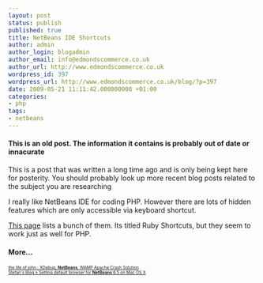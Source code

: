 ```yaml
---
layout: post
status: publish
published: true
title: NetBeans IDE Shortcuts
author: admin
author_login: blogadmin
author_email: info@edmondscommerce.co.uk
author_url: http://www.edmondscommerce.co.uk
wordpress_id: 397
wordpress_url: http://www.edmondscommerce.co.uk/blog/?p=397
date: 2009-05-21 11:11:42.000000000 +01:00
categories:
- php
tags:
- netbeans
---
```

<div class="oldpost"><h4>This is an old post. The information it contains is probably out of date or innacurate</h4>
<p>
This is a post that was written a long time ago and is only being kept here for posterity.
You should probably look up more recent blog posts related to the subject you are researching
</p>
</div>
I really like NetBeans IDE for coding PHP. However there are lots of hidden features which are only accessible via keyboard shortcut.

<a href="http://wiki.netbeans.org/RubyShortcuts" rel="nofollow">This page</a> lists a bunch of them. Its titled Ruby Shortcuts, but they seem to work just as well for PHP.<h4>More...</h4>
			<div style="font-size: .6em;"><a href="http://www.thelifeofjohn.com/development/xdebug-netbeans-wamp-apache-crash-solution/" rel="nofollow">the life of john : XDebug, <b>NetBeans</b>, WAMP Apache Crash Solution</a><br><a href="http://www.stefan-motz.de/wordpress/2009/05/setting-default-browser-for-netbeans-65-on-mac-os-x/" rel="nofollow">Stefan&#39;s Blog » Setting default browser for <b>NetBeans</b> 6.5 on Mac OS X</a><br></div>
